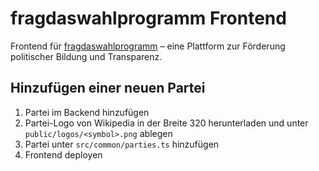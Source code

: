 # fragdaswahlprogramm Frontend
Frontend für [fragdaswahlprogramm](https://fragdaswahlprogramm.de) – eine Plattform zur Förderung politischer Bildung und Transparenz.

## Hinzufügen einer neuen Partei
1. Partei im Backend hinzufügen
2. Partei-Logo von Wikipedia in der Breite 320 herunterladen und unter `public/logos/<symbol>.png` ablegen
3. Partei unter `src/common/parties.ts` hinzufügen
4. Frontend deployen